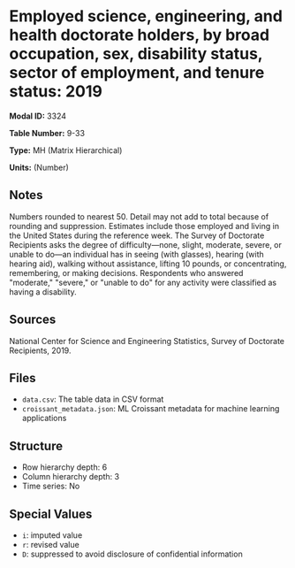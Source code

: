 # Employed science, engineering, and health doctorate holders, by broad occupation, sex, disability status, sector of employment, and tenure status: 2019

**Modal ID:** 3324

**Table Number:** 9-33

**Type:** MH (Matrix Hierarchical)

**Units:** (Number)

## Notes

Numbers rounded to nearest 50. Detail may not add to total because of rounding and suppression. Estimates include those employed and living in the United States during the reference week. The Survey of Doctorate Recipients asks the degree of difficulty—none, slight, moderate, severe, or unable to do—an individual has in seeing (with glasses), hearing (with hearing aid), walking without assistance, lifting 10 pounds, or concentrating, remembering, or making decisions. Respondents who answered "moderate," "severe," or "unable to do" for any activity were classified as having a disability.

## Sources

National Center for Science and Engineering Statistics, Survey of Doctorate Recipients, 2019.

## Files

- `data.csv`: The table data in CSV format
- `croissant_metadata.json`: ML Croissant metadata for machine learning applications

## Structure

- Row hierarchy depth: 6
- Column hierarchy depth: 3
- Time series: No

## Special Values

- `i`: imputed value
- `r`: revised value
- `D`: suppressed to avoid disclosure of confidential information
